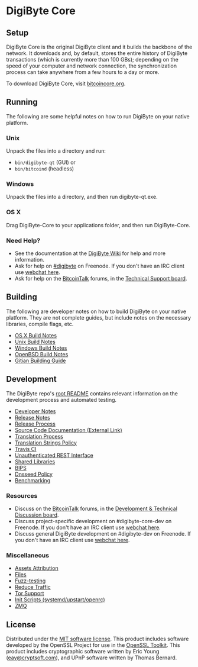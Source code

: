 DigiByte Core
=============

Setup
---------------------
DigiByte Core is the original DigiByte client and it builds the backbone of the network. It downloads and, by default, stores the entire history of DigiByte transactions (which is currently more than 100 GBs); depending on the speed of your computer and network connection, the synchronization process can take anywhere from a few hours to a day or more.

To download DigiByte Core, visit [bitcoincore.org](https://bitcoincore.org/en/releases/).

Running
---------------------
The following are some helpful notes on how to run DigiByte on your native platform.

### Unix

Unpack the files into a directory and run:

- `bin/digibyte-qt` (GUI) or
- `bin/bitcoind` (headless)

### Windows

Unpack the files into a directory, and then run digibyte-qt.exe.

### OS X

Drag DigiByte-Core to your applications folder, and then run DigiByte-Core.

### Need Help?

* See the documentation at the [DigiByte Wiki](https://en.digibyte.it/wiki/Main_Page)
for help and more information.
* Ask for help on [#digibyte](http://webchat.freenode.net?channels=digibyte) on Freenode. If you don't have an IRC client use [webchat here](http://webchat.freenode.net?channels=digibyte).
* Ask for help on the [BitcoinTalk](https://bitcointalk.org/) forums, in the [Technical Support board](https://bitcointalk.org/index.php?board=4.0).

Building
---------------------
The following are developer notes on how to build DigiByte on your native platform. They are not complete guides, but include notes on the necessary libraries, compile flags, etc.

- [OS X Build Notes](build-osx.md)
- [Unix Build Notes](build-unix.md)
- [Windows Build Notes](build-windows.md)
- [OpenBSD Build Notes](build-openbsd.md)
- [Gitian Building Guide](gitian-building.md)

Development
---------------------
The DigiByte repo's [root README](/README.md) contains relevant information on the development process and automated testing.

- [Developer Notes](developer-notes.md)
- [Release Notes](release-notes.md)
- [Release Process](release-process.md)
- [Source Code Documentation (External Link)](https://dev.visucore.com/digibyte/doxygen/)
- [Translation Process](translation_process.md)
- [Translation Strings Policy](translation_strings_policy.md)
- [Travis CI](travis-ci.md)
- [Unauthenticated REST Interface](REST-interface.md)
- [Shared Libraries](shared-libraries.md)
- [BIPS](bips.md)
- [Dnsseed Policy](dnsseed-policy.md)
- [Benchmarking](benchmarking.md)

### Resources
* Discuss on the [BitcoinTalk](https://bitcointalk.org/) forums, in the [Development & Technical Discussion board](https://bitcointalk.org/index.php?board=6.0).
* Discuss project-specific development on #digibyte-core-dev on Freenode. If you don't have an IRC client use [webchat here](http://webchat.freenode.net/?channels=digibyte-core-dev).
* Discuss general DigiByte development on #digibyte-dev on Freenode. If you don't have an IRC client use [webchat here](http://webchat.freenode.net/?channels=digibyte-dev).

### Miscellaneous
- [Assets Attribution](assets-attribution.md)
- [Files](files.md)
- [Fuzz-testing](fuzzing.md)
- [Reduce Traffic](reduce-traffic.md)
- [Tor Support](tor.md)
- [Init Scripts (systemd/upstart/openrc)](init.md)
- [ZMQ](zmq.md)

License
---------------------
Distributed under the [MIT software license](/COPYING).
This product includes software developed by the OpenSSL Project for use in the [OpenSSL Toolkit](https://www.openssl.org/). This product includes
cryptographic software written by Eric Young ([eay@cryptsoft.com](mailto:eay@cryptsoft.com)), and UPnP software written by Thomas Bernard.
